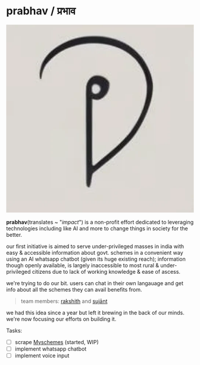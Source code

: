 # prabhav / प्रभाव
![prabhav_icon](./assets/prabhav_icon.webp)

**prabhav**(translates ~ "*impact*") is a non-profit effort dedicated to leveraging technologies including like AI and more to change things in society for the better.


our first initiative is aimed to serve under-privileged masses in india with easy & accessible information about govt. schemes in a convenient way using an AI whatsapp chatbot (given its huge existing reach); information though openly available, is largely inaccessible to most rural & under-privileged citizens due to lack of working knowledge & ease of ascess. 

we're trying to do our bit. users can chat in their own langauage and get info about all the schemes they can avail benefits from. 

> team members: [rakshith](https://x.com/rakshithsajjan) and [sujānt](https://x.com/sujantkumarkv) 

we had this idea since a year but left it brewing in the back of our minds. we're now focusing our efforts on building it. 

Tasks:
- [ ] scrape [Myschemes](https://www.myscheme.gov.in) (started, WIP)
- [ ] implement whatsapp chatbot
- [ ] implement voice input